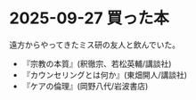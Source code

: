 # 2025-09-27 買った本
遠方からやってきたミス研の友人と飲んでいた。

- 『宗教の本質』(釈徹宗、若松英輔/講談社)
- 『カウンセリングとは何か』(東畑開人/講談社)
- 『ケアの倫理』(岡野八代/岩波書店)
